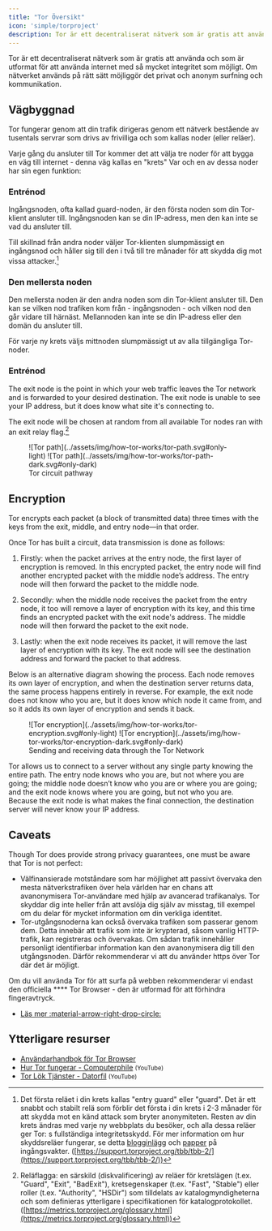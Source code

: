 ```yaml
---
title: "Tor Översikt"
icon: 'simple/torproject'
description: Tor är ett decentraliserat nätverk som är gratis att använda och som är utformat för att använda internet med så mycket integritet som möjligt.
---
```


Tor är ett decentraliserat nätverk som är gratis att använda och som är utformat för att använda internet med så mycket integritet som möjligt. Om nätverket används på rätt sätt möjliggör det privat och anonym surfning och kommunikation.

## Vägbyggnad

Tor fungerar genom att din trafik dirigeras genom ett nätverk bestående av tusentals servrar som drivs av frivilliga och som kallas noder (eller reläer).

Varje gång du ansluter till Tor kommer det att välja tre noder för att bygga en väg till internet - denna väg kallas en "krets" Var och en av dessa noder har sin egen funktion:

### Entrénod

Ingångsnoden, ofta kallad guard-noden, är den första noden som din Tor-klient ansluter till. Ingångsnoden kan se din IP-adress, men den kan inte se vad du ansluter till.

Till skillnad från andra noder väljer Tor-klienten slumpmässigt en ingångsnod och håller sig till den i två till tre månader för att skydda dig mot vissa attacker.[^1]

### Den mellersta noden

Den mellersta noden är den andra noden som din Tor-klient ansluter till. Den kan se vilken nod trafiken kom från - ingångsnoden - och vilken nod den går vidare till härnäst. Mellannoden kan inte se din IP-adress eller den domän du ansluter till.

För varje ny krets väljs mittnoden slumpmässigt ut av alla tillgängliga Tor-noder.

### Entrénod

The exit node is the point in which your web traffic leaves the Tor network and is forwarded to your desired destination. The exit node is unable to see your IP address, but it does know what site it's connecting to.

The exit node will be chosen at random from all available Tor nodes ran with an exit relay flag.[^2]

<figure markdown>
  ![Tor path](../assets/img/how-tor-works/tor-path.svg#only-light)
  ![Tor path](../assets/img/how-tor-works/tor-path-dark.svg#only-dark)
  <figcaption>Tor circuit pathway</figcaption>
</figure>

## Encryption

Tor encrypts each packet (a block of transmitted data) three times with the keys from the exit, middle, and entry node—in that order.

Once Tor has built a circuit, data transmission is done as follows:

1. Firstly: when the packet arrives at the entry node, the first layer of encryption is removed. In this encrypted packet, the entry node will find another encrypted packet with the middle node’s address. The entry node will then forward the packet to the middle node.

2. Secondly: when the middle node receives the packet from the entry node, it too will remove a layer of encryption with its key, and this time finds an encrypted packet with the exit node's address. The middle node will then forward the packet to the exit node.

3. Lastly: when the exit node receives its packet, it will remove the last layer of encryption with its key. The exit node will see the destination address and forward the packet to that address.

Below is an alternative diagram showing the process. Each node removes its own layer of encryption, and when the destination server returns data, the same process happens entirely in reverse. For example, the exit node does not know who you are, but it does know which node it came from, and so it adds its own layer of encryption and sends it back.

<figure markdown>
  ![Tor encryption](../assets/img/how-tor-works/tor-encryption.svg#only-light)
  ![Tor encryption](../assets/img/how-tor-works/tor-encryption-dark.svg#only-dark)
  <figcaption>Sending and receiving data through the Tor Network</figcaption>
</figure>

Tor allows us to connect to a server without any single party knowing the entire path. The entry node knows who you are, but not where you are going; the middle node doesn’t know who you are or where you are going; and the exit node knows where you are going, but not who you are. Because the exit node is what makes the final connection, the destination server will never know your IP address.

## Caveats

Though Tor does provide strong privacy guarantees, one must be aware that Tor is not perfect:

- Välfinansierade motståndare som har möjlighet att passivt övervaka den mesta nätverkstrafiken över hela världen har en chans att avanonymisera Tor-användare med hjälp av avancerad trafikanalys. Tor skyddar dig inte heller från att avslöja dig själv av misstag, till exempel om du delar för mycket information om din verkliga identitet.
- Tor-utgångsnoderna kan också övervaka trafiken som passerar genom dem. Detta innebär att trafik som inte är krypterad, såsom vanlig HTTP-trafik, kan registreras och övervakas. Om sådan trafik innehåller personligt identifierbar information kan den avanonymisera dig till den utgångsnoden. Därför rekommenderar vi att du använder https över Tor där det är möjligt.

Om du vill använda Tor för att surfa på webben rekommenderar vi endast den officiella **** Tor Browser - den är utformad för att förhindra fingeravtryck.

- [Läs mer :material-arrow-right-drop-circle:](../tor.md#tor-browser)

## Ytterligare resurser

- [Användarhandbok för Tor Browser](https://tb-manual.torproject.org)
- [Hur Tor fungerar - Computerphile](https://invidious.privacyguides.net/embed/QRYzre4bf7I?local=true) <small>(YouTube)</small>
- [Tor Lök Tjänster - Datorfil](https://invidious.privacyguides.net/embed/lVcbq_a5N9I?local=true) <small>(YouTube)</small>

[^1]: Det första reläet i din krets kallas "entry guard" eller "guard". Det är ett snabbt och stabilt relä som förblir det första i din krets i 2-3 månader för att skydda mot en känd attack som bryter anonymiteten. Resten av din krets ändras med varje ny webbplats du besöker, och alla dessa reläer ger Tor: s fullständiga integritetsskydd. För mer information om hur skyddsreläer fungerar, se detta [blogginlägg](https://blog.torproject.org/improving-tors-anonymity-changing-guard-parameters) och [papper](https://www-users.cs.umn.edu/~hoppernj/single_guard.pdf) på ingångsvakter. ([https://support.torproject.org/tbb/tbb-2/](https://support.torproject.org/tbb/tbb-2/))

[^2]: Reläflagga: en särskild (diskvalificering) av reläer för kretslägen (t.ex. "Guard", "Exit", "BadExit"), kretsegenskaper (t.ex. "Fast", "Stable") eller roller (t.ex. "Authority", "HSDir") som tilldelats av katalogmyndigheterna och som definieras ytterligare i specifikationen för katalogprotokollet. ([https://metrics.torproject.org/glossary.html](https://metrics.torproject.org/glossary.html))
